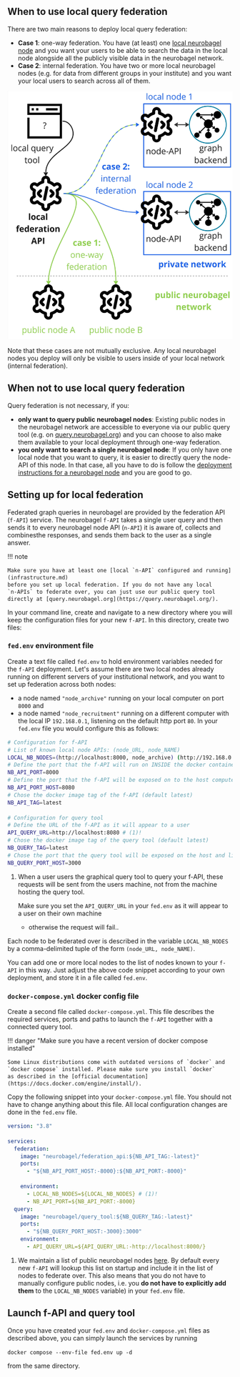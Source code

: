 ## When to use local query federation
There are two main reasons to deploy local query federation:

- **Case 1**: one-way federation. You have (at least) one [local neurobagel
node](infrastructure.md) and you want your users to be able to search
the data in the local node alongside all the publicly
visible data in the neurobagel network.
- **Case 2**: internal federation. You have two or more local neurobagel
nodes (e.g. for data from different groups in your institute)
and you want your local users to search across all of them.

![Local federation scenarios](imgs/local_federation_architecture.jpg)

Note that these cases are not mutually exclusive. 
Any local neurobagel nodes you deploy will only be visible to users
inside of your local network (internal federation).

## When not to use local query federation
Query federation is not necessary, if you:

- **only want to query public neurobagel nodes**:
  Existing public nodes in the neurobagel network are accessible
  to everyone via our public query tool (e.g. on [query.neurobagel.org](https://query.neurobagel.org/))
  and you can choose to also make them available to your local deployment
  through one-way federation.
- **you only want to search a single neurobagel node**:
  If you only have one local node that you want to query,
  it is easier to directly query the node-API of this node.
  In that case, all you have to do is follow the [deployment instructions
  for a neurobagel node](infrastructure.md) and you are good to go.

## Setting up for local federation
Federated graph queries in neurobagel are provided by the federation API (`f-API`) service.
The neurobagel `f-API` takes a single user query and then sends it to every
neurobagel node API (`n-API`) it is aware of, collects and combinesthe responses,
and sends them back to the user as a single answer.

!!! note

    Make sure you have at least one [local `n-API` configured and running](infrastructure.md)
    before you set up local federation. If you do not have any local
    `n-APIs` to federate over, you can just use our public query tool directly at [query.neurobagel.org](https://query.neurobagel.org/).

In your command line, create and navigate to a new directory where you will keep the configuration
files for your new `f-API`. In this directory, create two files:

### `fed.env` environment file 

Create a text file called `fed.env` to hold environment variables needed for the `f-API` deployment. 
Let's assume there are two local nodes already running on different servers of your institutional network, and you want to set up federation across both nodes:

- a node named `"node_archive"` running on your local computer on port `8000` and 
- a node named `"node_recruitment"` running on a different computer with the local IP `192.168.0.1`, listening on the default http port `80`. 
In your `fed.env` file you would configure this as follows:

``` {.bash .annotate title="docker-compose.yml"}
# Configuration for f-API
# List of known local node APIs: (node_URL, node_NAME)
LOCAL_NB_NODES=(http://localhost:8000, node_archive) (http://192.168.0.1, node_recruitment)
# Define the port that the f-API will run on INSIDE the docker container (default 8000)
NB_API_PORT=8000
# Define the port that the f-API will be exposed on to the host computer (and likely the outside network)
NB_API_PORT_HOST=8080
# Chose the docker image tag of the f-API (default latest)
NB_API_TAG=latest

# Configuration for query tool
# Define the URL of the f-API as it will appear to a user
API_QUERY_URL=http://localhost:8080 # (1)!
# Chose the docker image tag of the query tool (default latest)
NB_QUERY_TAG=latest
# Chose the port that the query tool will be exposed on the host and likely the network (default 3000)
NB_QUERY_PORT_HOST=3000
```

1.  When a user users the graphical query tool to query your
    f-API, these requests will be sent from the users machine,
    not from the machine hosting the query tool.

    Make sure you set the `API_QUERY_URL` in your `fed.env`
    as it will appear to a user on their own machine 
    - otherwise the request will fail..

Each node to be federated over is described in the variable `LOCAL_NB_NODES` by a comma-delimited tuple of the form `(node_URL, node_NAME)`.

You can add one or more local nodes to the list of nodes known to your `f-API` in this way.
Just adjust the above code snippet according to your own deployment, and store it in a file called `fed.env`.


### `docker-compose.yml` docker config file

Create a second file called `docker-compose.yml`. 
This file describes the required services, ports and paths
to launch the `f-API` together with a connected query tool.

!!! danger "Make sure you have a recent version of docker compose installed"

    Some Linux distributions come with outdated versions of `docker` and 
    `docker compose` installed. Please make sure you install `docker` 
    as described in the [official documentation](https://docs.docker.com/engine/install/).

Copy the following snippet into your `docker-compose.yml` file.
You should not have to change anything about this file.
All local configuration changes are done in the `fed.env` file.

``` {.yaml .annotate title="docker-compose.yml"}
version: "3.8"

services:
  federation:
    image: "neurobagel/federation_api:${NB_API_TAG:-latest}"
    ports:
      - "${NB_API_PORT_HOST:-8000}:${NB_API_PORT:-8000}"

    environment:
      - LOCAL_NB_NODES=${LOCAL_NB_NODES} # (1)!
      - NB_API_PORT=${NB_API_PORT:-8000}
  query:
    image: "neurobagel/query_tool:${NB_QUERY_TAG:-latest}"
    ports:
      - "${NB_QUERY_PORT_HOST:-3000}:3000"
    environment:
      - API_QUERY_URL=${API_QUERY_URL:-http://localhost:8000/}
```

1.  We maintain a list of public neurobagel nodes 
    [here](https://github.com/neurobagel/menu/blob/main/node_directory/neurobagel_public_nodes.json).
    By default every new `f-API` will lookup this list
    on startup and include it in the list of nodes to
    federate over.
    This also means that you do not have to manually
    configure public nodes, i.e. you **do not have to explicitly add them** to the `LOCAL_NB_NODES` variable) in your `fed.env` file.


## Launch f-API and query tool
Once you have created your `fed.env` and `docker-compose.yml` files
as described above, you can simply launch the services by running

`docker compose --env-file fed.env up -d`

from the same directory.